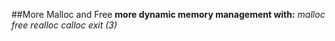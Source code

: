 ##More Malloc and Free
**more dynamic memory management with:**
*malloc*
*free*
*realloc*
*calloc*
*exit (3)*